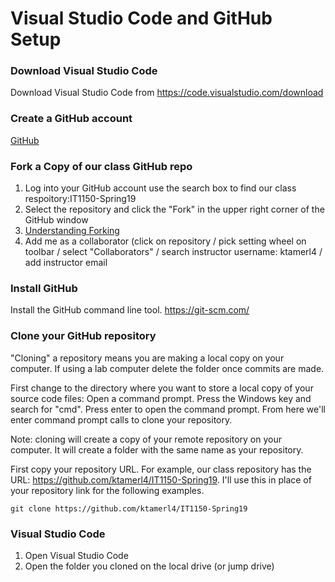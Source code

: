 # Visual Studio Code and GitHub Setup


### Download Visual Studio Code
Download Visual Studio Code from https://code.visualstudio.com/download

### Create a GitHub account
[GitHub](https://github.com/)

### Fork a Copy of our class GitHub repo
1. Log into your GitHub account use the search box to find our class respoitory:IT1150-Spring19
2. Select the repository and click the "Fork" in the upper right corner of the GitHub window
3. [Understanding Forking](https://help.github.com/articles/fork-a-repo/)
4. Add me as a collaborator (click on repository / pick setting wheel on toolbar / select "Collaborators" / search instructor username: ktamerl4 / add instructor email

### Install GitHub
Install the GitHub command line tool. https://git-scm.com/

### Clone your GitHub repository
"Cloning" a repository means you are making a local copy on your computer.  If using a lab computer delete the folder once commits are made.

First change to the directory where you want to store a local copy of your source code files: Open a command prompt. Press the Windows key and search for "cmd". Press enter to open the command prompt. From here we'll enter command prompt calls to clone your repository.

Note: cloning will create a copy of your remote repository on your computer. It will create a folder with the same name as your repository.

First copy your repository URL. For example, our class repository has the URL: https://github.com/ktamerl4/IT1150-Spring19. I'll use this in place of your repository link for the following examples.

```
git clone https://github.com/ktamerl4/IT1150-Spring19
```
### Visual Studio Code
1. Open Visual Studio Code
2. Open the folder you cloned on the local drive (or jump drive)
